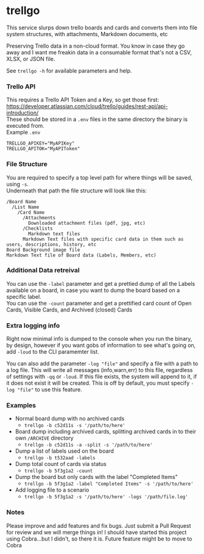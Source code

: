 # trellgo
This service slurps down trello boards and cards and converts them into file system structures, with attachments, Markdown documents, etc  

Preserving Trello data in a non-cloud format.  You know in case they go away and I want me freakin data in a consumable format that's not a CSV, XLSX, or JSON file.

See `trellgo -h` for available parameters and help.  

### Trello API
This requires a Trello API Token and a Key, so get those first: https://developer.atlassian.com/cloud/trello/guides/rest-api/api-introduction/  
These should be stored in a `.env` files in the same directory the binary is executed from.  
Example `.env`
```
TRELLGO_APIKEY="MyAPIKey"
TRELLGO_APITOK="MyAPIToken"
```

### File Structure
You are required to specify a top level path for where things will be saved, using `-s`.   
Underneath that path the file structure will look like this:  

```
/Board Name
  /List Name
    /Card Name
      /Attachments
        Downloaded attachment files (pdf, jpg, etc)
      /Checklists
        Markdown text files
      Markdown Text files with specific card data in them such as users, descriptions, history, etc
Board Background image file
Markdown Text file of Board data (Labels, Members, etc)
```

### Additional Data retreival
You can use the `-label` parameter and get a prettied dump of all the Labels available on a board, in case you want to dump the board based on a specific label.  
You can use the `-count` parameter and get a prettified card count of Open Cards, Visible Cards, and Archived (closed) Cards

### Extra logging info
Right now minimal info is dumped to the console when you run the binary, by design, however if you want gobs of information to see what's going on, add `-loud` to the CLI paramemter list.  

You can also add the parameter `-log "file"` and specify a file with a path to a log file.  This will write all messages (info,warn,err) to this file, regardless of settings with `-qq` or `-loud`.   If this file exists, the system will append to it, if it does not exist it will be created.  This is off by default, you must specify `-log "file"` to use this feature.

### Examples
 - Normal board dump with no archived cards
   - `trellgo -b c52d11s -s '/path/to/here'`
 - Board dump including archived cards, splitting archived cards in to their own `/ARCHIVE` directory
   - `trellgo -b c52d11s -a -split -s '/path/to/here'`
 - Dump a list of labels used on the board
   - `trellgo -b t532aad -labels`
 - Dump total count of cards via status
   - `trellgo -b 5f3g1a2 -count`
 - Dump the board but only cards with the label "Completed Items"
   - `trellgo -b 5f3g1a2 -label "Completed Items" -s '/path/to/here'`
 - Add logging file to a scenario
   - `trellgo -b 5f3g1a2 -s '/path/to/here' -logs '/path/file.log'`
  
### Notes
Please improve and add features and fix bugs.  Just submit a Pull Request for review and we will merge things in!
I should have started this project using Cobra...but I didn't, so there it is.  Future feature might be to move to Cobra

